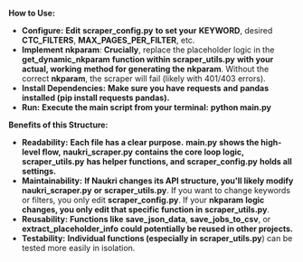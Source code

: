 **How to Use:**

* **Configure:** **Edit** **scraper_config.py** **to set your** **KEYWORD**, desired **CTC_FILTERS**, **MAX_PAGES_PER_FILTER**, etc.
* **Implement** **nkparam**: **Crucially**, replace the placeholder logic in the **get_dynamic_nkparam** **function within** **scraper_utils.py** **with your** **actual, working** **method for generating the** **nkparam**. Without the correct **nkparam**, the scraper will fail (likely with 401/403 errors).
* **Install Dependencies:** **Make sure you have** **requests** **and** **pandas** **installed (**pip install requests pandas**).**
* **Run:** **Execute the main script from your terminal:** **python main.py**

**Benefits of this Structure:**

* **Readability:** **Each file has a clear purpose.** **main.py** **shows the high-level flow,** **naukri_scraper.py** **contains the core loop logic,** **scraper_utils.py** **has helper functions, and** **scraper_config.py** **holds all settings.**
* **Maintainability:** **If Naukri changes its API structure, you'll likely modify** **naukri_scraper.py** **or** **scraper_utils.py**. If you want to change keywords or filters, you only edit **scraper_config.py**. If your **nkparam** **logic changes, you only edit that specific function in** **scraper_utils.py**.
* **Reusability:** **Functions like** **save_json_data**, **save_jobs_to_csv**, or **extract_placeholder_info** **could potentially be reused in other projects.**
* **Testability:** **Individual functions (especially in** **scraper_utils.py**) can be tested more easily in isolation.
